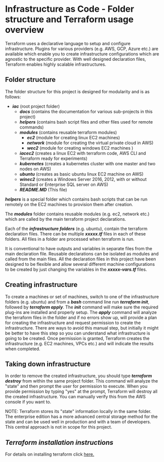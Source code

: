 
# Infrastructure as Code - Folder structure and Terraform usage overview

Terraform uses a declarative language to setup and configure infrastructure. Plugins for various providers (e.g. AWS, GCP, Azure etc.) are available which enable you to create infrastructure configurations which are agnostic to the specific provider. With well designed declaration files, Terraform enables highly scalable infrastructures.

## Folder structure

The folder structure for this project is designed for modularity and is as follows:

- ***iac*** (root project folder)
  - ***docs*** (contains the documentation for various sub-projects in this project)
  - ***helpers*** (contains bash script files and other files used for remote commands)
  - ***modules*** (contains reusable terraform modules)
    - ***ec2*** (module for creating linux EC2 machines)
    - ***network*** (module for creating the virtual private cloud in AWS)
    - ***wec2*** (module for creating windows EC2 machines )
  - ***iacec2*** (creates a linux EC2 with terraform code, AWS CLI and Terraform ready for experiments)
  - ***kubernetes*** (creates a kubernetes cluster with one master and two nodes on AWS)
  - ***ubuntu*** (creates as basic ubuntu linux EC2 machine on AWS)
  - ***winec2*** (creates a Windows Server 2016, 2012, with or without Standard or Enterprise SQL server on AWS)
  - ***README.MD*** (This file)

***helpers*** is a special folder which contains bash scripts that can be run remotely on the EC2 machines to provision them after creation.

The ***modules*** folder contains reusable modules (e.g. ec2, network etc.) which are called by the main terraform project declarations.

Each of the ***infrastructure folders*** (e.g. ubuntu), contain the terraform declaration files. There can be multiple ***xxxxx.tf*** files in each of these folders. All files in a folder are processed when terraform is run.

It is conventional to have outputs and variables in separate files from the main declaration file. Reusable declarations can be isolated as modules and called from the main files. All the declaration files in this project have been designed to be flexible and allow several different machine configurations to be created by just changing the variables in the ***xxxxx-vars.tf*** files.

## Creating infrastructure

To create a machines or set of machines, switch to one of the infrastructure folders (e.g. ubuntu) and from a ***bash*** command line run ***terraform init***, followed by ***terraform apply***. The ***init*** command will make sure the required plug-ins are installed and properly setup. The ***apply*** command will analyze the terraform files in the folder and if no errors show up, will provide a plan for creating the infrastructure and request permission to create the infrastructure. There are ways to avoid this manual step, but initially it might be better to have this step so you can understand what infrastructure is going to be created. Once permission is granted, Terraform creates the infrastructure (e.g. EC2 machines, VPCs etc.) and will indicate the results when completed.

## Taking down infrastructure

In order to remove the created infrastructure, you should type ***terraform destroy*** from within the same project folder. This command will analyze the "state" and then prompt the user for permission to execute. When you provide permission by typing "yes" at the prompt, Terraform will destroy all the created infrastructure. You can manually verify this from the AWS console if you want to.

NOTE: Terraform stores its "state" information locally in the same folder. The enterprise edition has a more advanced central storage method for the state and can be used well in production and with a team of developers. This central approach is not in scope for this project.

## *Terraform installation instructions*

For details on installing terraform click [here.](./Terraforminstall.md)
